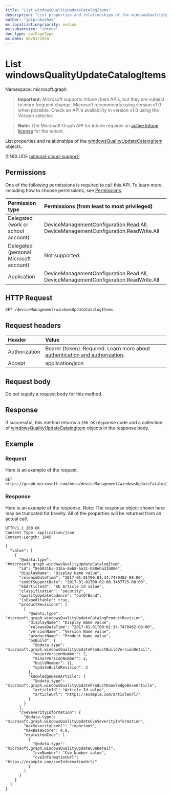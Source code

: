 ```yaml
---
title: "List windowsQualityUpdateCatalogItems"
description: "List properties and relationships of the windowsQualityUpdateCatalogItem objects."
author: "jaiprakashmb"
ms.localizationpriority: medium
ms.subservice: "intune"
doc_type: apiPageType
ms.date: 08/01/2024
---
```


# List windowsQualityUpdateCatalogItems

Namespace: microsoft.graph

> **Important:** Microsoft supports Intune /beta APIs, but they are subject to more frequent change. Microsoft recommends using version v1.0 when possible. Check an API's availability in version v1.0 using the Version selector.

> **Note:** The Microsoft Graph API for Intune requires an [active Intune license](https://go.microsoft.com/fwlink/?linkid=839381) for the tenant.

List properties and relationships of the [windowsQualityUpdateCatalogItem](../resources/intune-softwareupdate-windowsqualityupdatecatalogitem.md) objects.

[!INCLUDE [national-cloud-support](../../includes/all-clouds.md)]

## Permissions
One of the following permissions is required to call this API. To learn more, including how to choose permissions, see [Permissions](/graph/permissions-reference).

|Permission type|Permissions (from least to most privileged)|
|:---|:---|
|Delegated (work or school account)|DeviceManagementConfiguration.Read.All, DeviceManagementConfiguration.ReadWrite.All|
|Delegated (personal Microsoft account)|Not supported.|
|Application|DeviceManagementConfiguration.Read.All, DeviceManagementConfiguration.ReadWrite.All|

## HTTP Request
<!-- {
  "blockType": "ignored"
}
-->
``` http
GET /deviceManagement/windowsUpdateCatalogItems
```

## Request headers
|Header|Value|
|:---|:---|
|Authorization|Bearer {token}. Required. Learn more about [authentication and authorization](/graph/auth/auth-concepts).|
|Accept|application/json|

## Request body
Do not supply a request body for this method.

## Response
If successful, this method returns a `200 OK` response code and a collection of [windowsQualityUpdateCatalogItem](../resources/intune-softwareupdate-windowsqualityupdatecatalogitem.md) objects in the response body.

## Example

### Request
Here is an example of the request.
``` http
GET https://graph.microsoft.com/beta/deviceManagement/windowsUpdateCatalogItems
```

### Response
Here is an example of the response. Note: The response object shown here may be truncated for brevity. All of the properties will be returned from an actual call.
``` http
HTTP/1.1 200 OK
Content-Type: application/json
Content-Length: 1845

{
  "value": [
    {
      "@odata.type": "#microsoft.graph.windowsQualityUpdateCatalogItem",
      "id": "8eb831ba-31ba-8eb8-ba31-b88eba31b88e",
      "displayName": "Display Name value",
      "releaseDateTime": "2017-01-01T00:01:34.7470482-08:00",
      "endOfSupportDate": "2017-01-01T00:02:08.3437725-08:00",
      "kbArticleId": "Kb Article Id value",
      "classification": "security",
      "qualityUpdateCadence": "outOfBand",
      "isExpeditable": true,
      "productRevisions": [
        {
          "@odata.type": "microsoft.graph.windowsQualityUpdateCatalogProductRevision",
          "displayName": "Display Name value",
          "releaseDateTime": "2017-01-01T00:01:34.7470482-08:00",
          "versionName": "Version Name value",
          "productName": "Product Name value",
          "osBuild": {
            "@odata.type": "microsoft.graph.windowsQualityUpdateProductBuildVersionDetail",
            "majorVersionNumber": 2,
            "minorVersionNumber": 2,
            "buildNumber": 11,
            "updateBuildRevision": 3
          },
          "knowledgeBaseArticle": {
            "@odata.type": "microsoft.graph.windowsQualityUpdateProductKnowledgeBaseArticle",
            "articleId": "Article Id value",
            "articleUrl": "https://example.com/articleUrl/"
          }
        }
      ],
      "cveSeverityInformation": {
        "@odata.type": "microsoft.graph.windowsQualityUpdateCveSeverityInformation",
        "maxSeverityLevel": "important",
        "maxBaseScore": 4.0,
        "exploitedCves": [
          {
            "@odata.type": "microsoft.graph.windowsQualityUpdateCveDetail",
            "cveNumber": "Cve Number value",
            "cveInformationUrl": "https://example.com/cveInformationUrl/"
          }
        ]
      }
    }
  ]
}
```
